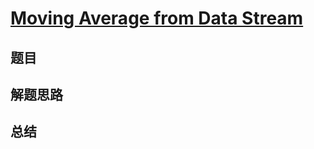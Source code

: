 # [Moving Average from Data Stream](https://leetcode.com/problems/moving-average-from-data-stream/)
## 题目


## 解题思路


## 总结


